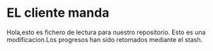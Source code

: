 # EL cliente manda
Hola,esto es fichero de lectura para nuestro repositorio.
Esto es una modificacion.Los progresos han sido retomados mediante el stash.
